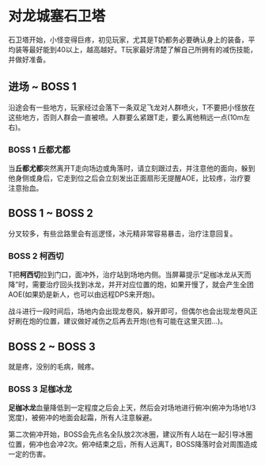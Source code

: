 # 对龙城塞石卫塔

石卫塔开始，小怪变得巨疼，初见玩家，尤其是<Role name="tank" /><Role name="healer" />T奶都务必要确认身上的装备，平均装等最好能到40以上，越高越好。T玩家最好清楚了解自己所拥有的减伤技能，并做好准备。

## 进场 ~ BOSS 1

沿途会有一些地方，玩家经过会落下一条双足飞龙对人群喷火，T不要把小怪放在这些地方，否则人群会一直被喷。人群要么紧跟T走，要么离他稍远一点(10m左右)。

### BOSS 1 丘都尤都
当**丘都尤都**突然离开T走向场边或角落时，请立刻跟过去，并注意他的面向，躲到他身侧或身后，它走到位之后会立刻发出正面扇形无提醒AOE，比较疼，<Role name="healer" />治疗要注意抬血。

## BOSS 1 ~ BOSS 2

分叉较多，有些岔路里会有巡逻怪，冰元精非常容易暴击，<Role name="healer" />治疗注意回复。

### BOSS 2 柯西切

<Role name="tank" />T把**柯西切**拉到门口，面冲外，<Role name="healer" />治疗站到场地内侧。当屏幕提示“足枷冰龙从天而降”时，需要治疗回头找到冰龙，并开对应位置的炮，如果开慢了，就会产生全团AOE(如果奶是新人，也可以由远程DPS来开炮)。

战斗进行一段时间后，场地内会出现龙卷风，躲开即可，但偶尔也会出现龙卷风正好刷在炮的位置，建议做好减伤之后再去开炮(也有可能在这里灭团…)。

## BOSS 2 ~ BOSS 3

就是疼，没别的毛病，贼疼。

### BOSS 3 足枷冰龙

**足枷冰龙**血量降低到一定程度之后会上天，然后会对场地进行俯冲(俯冲为场地1/3宽度)，被俯冲的地面会起霜，<Role name="tank" /><Role name="healer" /><Role name="dps" />所有人注意躲避。

第二次俯冲开始，BOSS会先点名全队放2次冰圈，建议所有人站在一起引导冰圈位置，俯冲也会冲2次。俯冲结束之后，所有人远离T，BOSS降落时会对周围造成一定的伤害。
